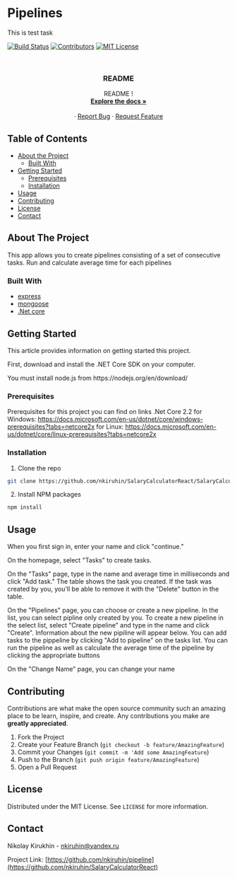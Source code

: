 ﻿# Pipelines
This is test task


<!-- PROJECT SHIELDS -->
[![Build Status][build-shield]]()
[![Contributors][contributors-shield]]()
[![MIT License][license-shield]][license-url]



<!-- PROJECT LOGO -->
<br />


  <h3 align="center">README</h3>

  <p align="center">
    README !
    <br />
    <a href="https://github.com/nkiruhin/pipeline/blob/master/README.md"><strong>Explore the docs »</strong></a>
    <br />
    <br />
    <!--<a href="https://github.com/othneildrew/Best-README-Template">View Demo</a>-->
    ·
    <a href="https://github.com/nkiruhin/pipeline/issues">Report Bug</a>
    ·
    <a href="https://github.com/pipeline/SalaryCalculatorReact/issues">Request Feature</a>
  </p>
</p>



<!-- TABLE OF CONTENTS -->
## Table of Contents

* [About the Project](#about-the-project)
  * [Built With](#built-with)
* [Getting Started](#getting-started)
  * [Prerequisites](#prerequisites)
  * [Installation](#installation)
* [Usage](#usage)
* [Contributing](#contributing)
* [License](#license)
* [Contact](#contact)



<!-- ABOUT THE PROJECT -->
## About The Project
This app allows you to create pipelines consisting of a set of consecutive tasks. Run and calculate average time for each pipelines  



### Built With

* [express](https://expressjs.com/)
* [mongoose](https://mongoosejs.com/)
* [.Net core](https://github.com/dotnet/coret)



<!-- GETTING STARTED -->
## Getting Started

This article provides information on getting started this project.
<p>
First, download and install the .NET Core SDK on your computer.
  <p>
You must install node.js from https://nodejs.org/en/download/

### Prerequisites

Prerequisites for this project you can find on links
.Net Core 2.2
for Windows:
https://docs.microsoft.com/en-us/dotnet/core/windows-prerequisites?tabs=netcore2x
for Linux:
https://docs.microsoft.com/en-us/dotnet/core/linux-prerequisites?tabs=netcore2x






### Installation

1. Clone the repo
```sh
git clone https://github.com/nkiruhin/SalaryCalculatorReact/SalaryCalculatorReact.git
```
2. Install NPM packages
```sh
npm install
```



<!-- USAGE EXAMPLES -->
## Usage


When you first sign in, enter your name and click "continue."

On the homepage, select "Tasks" to create tasks.

On the "Tasks" page, type in the name and average time in milliseconds and click "Add task." 
The table shows the task you created. 
If the task was created by you, you'll be able to remove it with the "Delete" button in the table.

On the "Pipelines" page, you can choose or create a new pipeline. 
In the list, you can select pipline only created by you. To create a new pipeline in the select list, select "Create pipeline" and type in the name and click "Create". Information about the new pipiline will appear below. You can add tasks to the pippeline by clicking "Add to pipeline" on the tasks list. You can run the pipeline as well as calculate the average time of the pipeline by clicking the appropriate buttons

On the "Change Name" page, you can change your name 
  



<!-- CONTRIBUTING -->
## Contributing

Contributions are what make the open source community such an amazing place to be learn, inspire, and create. Any contributions you make are **greatly appreciated**.

1. Fork the Project
2. Create your Feature Branch (`git checkout -b feature/AmazingFeature`)
3. Commit your Changes (`git commit -m 'Add some AmazingFeature`)
4. Push to the Branch (`git push origin feature/AmazingFeature`)
5. Open a Pull Request



<!-- LICENSE -->
## License

Distributed under the MIT License. See `LICENSE` for more information.



<!-- CONTACT -->
## Contact

Nikolay Kirukhin  - nkiruhin@yandex.ru

Project Link: [https://github.com/nkiruhin/pipeline](https://github.com/nkiruhin/SalaryCalculatorReact)









<!-- MARKDOWN LINKS & IMAGES -->
[build-shield]: https://img.shields.io/badge/build-passing-brightgreen.svg?style=flat-square
[contributors-shield]: https://img.shields.io/badge/contributors-1-orange.svg?style=flat-square
[license-shield]: https://img.shields.io/badge/license-MIT-blue.svg?style=flat-square
[license-url]: https://choosealicense.com/licenses/mit
[linkedin-shield]: https://img.shields.io/badge/-LinkedIn-black.svg?style=flat-square&logo=linkedin&colorB=555
[linkedin-url]: https://linkedin.com/in/othneildrew
[product-screenshot]: https://raw.githubusercontent.com/othneildrew/Best-README-Template/master/screenshot.png



